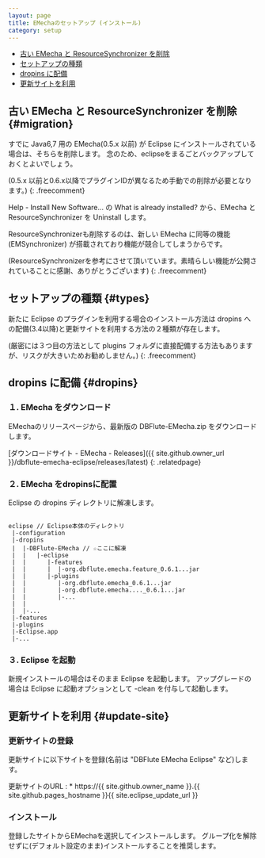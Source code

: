 ```yaml
---
layout: page
title: EMechaのセットアップ (インストール)
category: setup
---
```


* [古い EMecha と ResourceSynchronizer を削除](#migration)
* [セットアップの種類](#types)
* [dropins に配備](#dropins)
* [更新サイトを利用](#update-site)

## 古い EMecha と ResourceSynchronizer を削除 {#migration}

すでに Java6,7 用の EMecha(0.5.x 以前) が Eclipse にインストールされている場合は、そちらを削除します。
念のため、eclipseをまるごとバックアップしておくとよいでしょう。

(0.5.x 以前と0.6.x以降でプラグインIDが異なるため手動での削除が必要となります。)
{: .freecomment}

Help - Install New Software... の What is already installed? から、EMecha と ResourceSynchronizer を Uninstall します。

ResourceSynchronizerも削除するのは、新しい EMecha に同等の機能 (EMSynchronizer) が搭載されており機能が競合してしまうからです。

(ResourceSynchronizerを参考にさせて頂いています。素晴らしい機能が公開されていることに感謝、ありがとうございます)
{: .freecomment}

## セットアップの種類 {#types}

新たに Eclipse のプラグインを利用する場合のインストール方法は dropins への配備(3.4以降)と更新サイトを利用する方法の２種類が存在します。

(厳密には３つ目の方法として plugins フォルダに直接配備する方法もありますが、リスクが大きいためお勧めしません。)
{: .freecomment}

## dropins に配備 {#dropins}

### １. EMecha をダウンロード

EMechaのリリースページから、最新版の DBFlute-EMecha.zip をダウンロードします。

[ダウンロードサイト - EMecha - Releases]({{ site.github.owner_url }}/dbflute-emecha-eclipse/releases/latest)
{: .relatedpage}

### ２. EMecha をdropinsに配置

Eclipse の dropins ディレクトリに解凍します。

<pre><code>
eclipse <span class="freecomment">// Eclipse本体のディレクトリ</span>
 |-configuration
 |-dropins
 |  |-DBFlute-EMecha <span class="point">// ☆ここに解凍</span>
 |  |   |-eclipse
 |  |      |-features
 |  |      |  |-org.dbflute.emecha.feature_0.6.1...jar
 |  |      |-plugins
 |  |         |-org.dbflute.emecha_0.6.1...jar
 |  |         |-org.dbflute.emecha...._0.6.1...jar
 |  |         |-...
 |  |
 |  |-...
 |-features
 |-plugins
 |-Eclipse.app
 |-...
</code></pre>


### ３. Eclipse を起動

新規インストールの場合はそのまま Eclipse を起動します。
アップグレードの場合は Eclipse に起動オプションとして -clean を付与して起動します。

## 更新サイトを利用 {#update-site}

### 更新サイトの登録

更新サイトに以下サイトを登録(名前は "DBFlute EMecha Eclipse" など)します。

更新サイトのURL
: * https://{{ site.github.owner_name }}.{{ site.github.pages_hostname }}{{ site.eclipse_update_url }}

### インストール

登録したサイトからEMechaを選択してインストールします。 グループ化を解除せずに(デフォルト設定のまま)インストールすることを推奨します。

